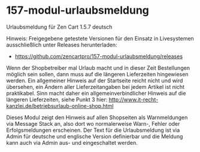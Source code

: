 # 157-modul-urlaubsmeldung
Urlaubsmeldung für Zen Cart 1.5.7 deutsch

Hinweis: 
Freigegebene getestete Versionen für den Einsatz in Livesystemen ausschließlich unter Releases herunterladen:
* https://github.com/zencartpro/157-modul-urlaubsmeldung/releases

Wenn der Shopbetreiber mal Urlaub macht und in dieser Zeit Bestellungen möglich sein sollen, dann muss auf die längeren Lieferzeiten hingewiesen werden. 
Ein allgemeiner Hinweis auf der Startseite reicht nicht und wird übersehen, ein Ändern aller Lieferzeitangaben bei jedem Artikel ist nicht praktikabel.
Sinn macht daher ein allgemeinverbindlicher Hinweis auf die längeren Lieferzeiten, siehe Punkt 3 hier:
http://www.it-recht-kanzlei.de/betriebsurlaub-online-shop.html

Dieses Modul zeigt den Hinweis auf allen Shopseiten als Warnmeldungen via Message Stack an, also dort wo normalerweise Warn-, Fehler oder Erfolgsmeldungen erscheinen.
Der Text für die Urlaubsmeldung ist via Admin für deutsche und englische Version definierbar und die Meldung kann auch via Admin aus- und eingeschaltet werden.